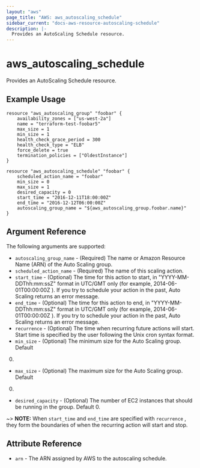 ```yaml
---
layout: "aws"
page_title: "AWS: aws_autoscaling_schedule"
sidebar_current: "docs-aws-resource-autoscaling-schedule"
description: |-
  Provides an AutoScaling Schedule resource.
---
```


# aws\_autoscaling\_schedule

Provides an AutoScaling Schedule resource.

## Example Usage
```
resource "aws_autoscaling_group" "foobar" {
    availability_zones = ["us-west-2a"]
    name = "terraform-test-foobar5"
    max_size = 1
    min_size = 1
    health_check_grace_period = 300
    health_check_type = "ELB"
    force_delete = true
    termination_policies = ["OldestInstance"]
}

resource "aws_autoscaling_schedule" "foobar" {
    scheduled_action_name = "foobar"
    min_size = 0
    max_size = 1
    desired_capacity = 0
    start_time = "2016-12-11T18:00:00Z"
    end_time = "2016-12-12T06:00:00Z"
    autoscaling_group_name = "${aws_autoscaling_group.foobar.name}"
}
```

## Argument Reference

The following arguments are supported:

* `autoscaling_group_name` - (Required) The name or Amazon Resource Name (ARN) of the Auto Scaling group.
* `scheduled_action_name` - (Required) The name of this scaling action.
* `start_time` - (Optional) The time for this action to start, in "YYYY-MM-DDThh:mm:ssZ" format in UTC/GMT only (for example, 2014-06-01T00:00:00Z ).
                            If you try to schedule your action in the past, Auto Scaling returns an error message.
* `end_time` - (Optional) The time for this action to end, in "YYYY-MM-DDThh:mm:ssZ" format in UTC/GMT only (for example, 2014-06-01T00:00:00Z ).
                          If you try to schedule your action in the past, Auto Scaling returns an error message.
* `recurrence` - (Optional) The time when recurring future actions will start. Start time is specified by the user following the Unix cron syntax format. 
* `min_size` - (Optional) The minimum size for the Auto Scaling group. Default
0.
* `max_size` - (Optional) The maximum size for the Auto Scaling group. Default
0.
* `desired_capacity` - (Optional) The number of EC2 instances that should be running in the group. Default 0.

~> **NOTE:** When `start_time` and `end_time` are specified with `recurrence` , they form the boundaries of when the recurring action will start and stop.

## Attribute Reference
* `arn` - The ARN assigned by AWS to the autoscaling schedule.
